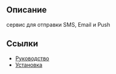 ## Описание

сервис для отправки SMS, Email и Push

## Ссылки

* [Руководство](guide/ru/README.md)
* [Установка](guide/ru/install.md)
